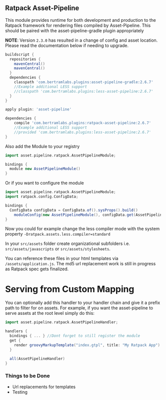 ## Ratpack Asset-Pipeline

This module provides runtime for both development and production to the Ratpack framework for rendering files compiled by Asset-Pipeline. This should be paired with the asset-pipeline-gradle plugin appropriately

**NOTE**: Version `2.3.0` has resulted in a change of config and asset location. Please read the documentation below if needing to upgrade.

```groovy
buildscript {
  repositories {
    mavenCentral()
    mavenCentral()
  }
  dependencies {
    classpath 'com.bertramlabs.plugins:asset-pipeline-gradle:2.6.7'
    //Example additional LESS support
    //classpath 'com.bertramlabs.plugins:less-asset-pipeline:2.6.7'
  }
}

apply plugin: 'asset-pipeline'

dependencies {
	compile 'com.bertramlabs.plugins:ratpack-asset-pipeline:2.6.7'
	//Example additional LESS support
    //provided 'com.bertramlabs.plugins:less-asset-pipeline:2.6.7'
}

```
Also add the Module to your registry

```groovy
import asset.pipeline.ratpack.AssetPipelineModule;

bindings {
  module new AssetPipelineModule()
}
```

Or if you want to configure the module

```groovy
import asset.pipeline.ratpack.AssetPipelineModule;
import ratpack.config.ConfigData;

bindings {
  ConfigData configData = ConfigData.of().sysProps().build()
    moduleConfig(new AssetPipelineModule(), configData.get(AssetPipelineModule.Config))
}
```

Now you could for example change the less compiler mode with the system property `-Dratpack.assets.less.compiler=standard`

In your `src/assets` folder create organizational subfolders i.e. `src/assets/javascripts` or `src/assets/stylesheets`.

You can reference these files in your html templates via `/assets/application.js`. The md5 url replacement work is still in progress as Ratpack spec gets finalized.

# Serving from Custom Mapping

You can optionally add this handler to your handler chain and give it a prefix path to filter for on assets.
For example, if you want the asset-pipeline to serve assets at the root level simply do this:

```groovy
import asset.pipeline.ratpack.AssetPipelineHandler;

handlers {
  bindings { ... } //Dont forget to still register the module
  get {
    render groovyMarkupTemplate("index.gtpl", title: "My Ratpack App")
  }

  all(AssetPipelineHandler)
}
```

### Things to be Done

* Url replacements for templates
* Testing
